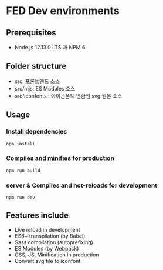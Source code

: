 # FED Dev environments

## Prerequisites

- Node.js 12.13.0 LTS 과 NPM 6

## Folder structure

- src: 프론트엔드 소스
- src/mjs: ES Modules 소스
- src/iconfonts : 아이콘폰트 변환전 svg 원본 소스

## Usage

### Install dependencies

```
npm install
```

### Compiles and minifies for production

```
npm run build
```

### server & Compiles and hot-reloads for development

```
npm run dev
```

## Features include

- Live reload in development
- ES6+ transpilation (by Babel)
- Sass compilation (autoprefixing)
- ES Modules (by Webpack)
- CSS, JS, Minification in production
- Convert svg file to iconfont
